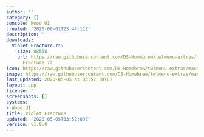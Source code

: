 ```yaml
---
author: ''
category: []
console: Wood UI
created: '2020-06-01T23:44:11Z'
description: ''
downloads:
  Violet Fracture.7z:
    size: 88558
    url: https://raw.githubusercontent.com/DS-Homebrew/twlmenu-extras/master/_nds/TWiLightMenu/akmenu/themes/Violet
      Fracture.7z
icon: https://raw.githubusercontent.com/DS-Homebrew/twlmenu-extras/master/unistore/icons/ak.png
image: https://raw.githubusercontent.com/DS-Homebrew/twlmenu-extras/master/unistore/icons/ak.png
last_updated: 2020-05-05 at 03:52 (UTC)
layout: app
license: ''
screenshots: []
systems:
- Wood UI
title: Violet Fracture
updated: '2020-05-05T03:52:09Z'
version: v1.0.0
---
```

